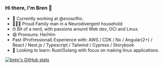 ### Hi there, I'm Bren 👋

- 🚸 Currently working at @evosoftio.
- 👨‍👩‍👧 Proud Family man in a Neurodivergent household 
- 🤓 Bit of a nerd, with passions around Web dev, OCI and Linux.
- 😄 Pronouns: He/Him
- Past (Profressional) Experience with: AWS / CDK / Nx / Angular(2+) / React / Next.js / Typescript / Tailwind / Cypress / Storybook
- 🌱 Looking to learn: Rust/Golang with focus on making linux applications. 
<!--
**breningham/breningham** is a ✨ _special_ ✨ repository because its `README.md` (this file) appears on your GitHub profile.

Here are some ideas to get you started:

- 🔭 I’m currently working on ...
- 🌱 I’m currently learning ...
- 👯 I’m looking to collaborate on ...
- 🤔 I’m looking for help with ...
- 💬 Ask me about ...
- 📫 How to reach me: ...
- 😄 Pronouns: ...
- ⚡ Fun fact: ...
-->

[![bren's GitHub stats](https://github-readme-stats.vercel.app/api?username=breningham)](https://github.com/anuraghazra/github-readme-stats)
